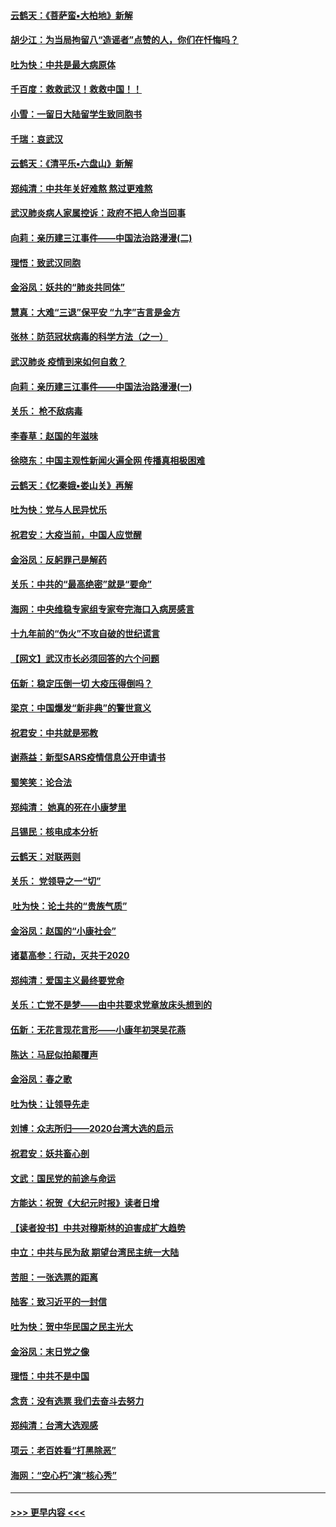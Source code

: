 #### [云鹤天：《菩萨蛮▪大柏地》新解](../pages/nsc993/n11838059.md?t=02021101) 
#### [胡少江：为当局拘留八“造谣者”点赞的人，你们在忏悔吗？](../pages/nsc993/n11836801.md?t=02021101) 
#### [吐为快：中共是最大病原体](../pages/nsc993/n11836748.md?t=02021101) 
#### [千百度：救救武汉！救救中国！！](../pages/nsc993/n11836145.md?t=02021101) 
#### [小雪：一留日大陆留学生致同胞书](../pages/nsc993/n11834624.md?t=02021101) 
#### [千瑞：哀武汉](../pages/nsc993/n11833647.md?t=02021101) 
#### [云鹤天：《清平乐▪六盘山》新解](../pages/nsc993/n11833611.md?t=02021101) 
#### [郑纯清：中共年关好难熬 熬过更难熬](../pages/nsc993/n11833489.md?t=02021101) 
#### [武汉肺炎病人家属控诉：政府不把人命当回事](../pages/nsc993/n11833205.md?t=02021101) 
#### [向莉：亲历建三江事件——中国法治路漫漫(二)](../pages/nsc993/n11829102.md?t=02021101) 
#### [理悟：致武汉同胞](../pages/nsc993/n11831522.md?t=02021101) 
#### [金浴凤：妖共的“肺炎共同体”](../pages/nsc993/n11829448.md?t=02021101) 
#### [慧真：大难“三退”保平安 “九字”吉言是金方](../pages/nsc993/n11829501.md?t=02021101) 
#### [张林：防范冠状病毒的科学方法（之一）](../pages/nsc993/n11828618.md?t=02021101) 
#### [武汉肺炎 疫情到来如何自救？](../pages/nsc993/n11827632.md?t=02021101) 
#### [向莉：亲历建三江事件——中国法治路漫漫(一)](../pages/nsc993/n11827190.md?t=02021101) 
#### [关乐： 枪不敌病毒](../pages/nsc993/n11826746.md?t=02021101) 
#### [李春草：赵国的年滋味](../pages/nsc993/n11826321.md?t=02021101) 
#### [徐晓东：中国主观性新闻火遍全网 传播真相极困难](../pages/nsc993/n11826508.md?t=02021101) 
#### [云鹤天：《忆秦娥▪娄山关》再解](../pages/nsc993/n11824682.md?t=02021101) 
#### [吐为快：党与人民异忧乐](../pages/nsc993/n11824660.md?t=02021101) 
#### [祝君安：大疫当前，中国人应觉醒](../pages/nsc993/n11821946.md?t=02021101) 
#### [金浴凤：反躬罪己是解药](../pages/nsc993/n11820280.md?t=02021101) 
#### [关乐：中共的“最高绝密”就是“要命”](../pages/nsc993/n11816946.md?t=02021101) 
#### [海网：中央维稳专家组专家夸完海口入病房感言](../pages/nsc993/n11815138.md?t=02021101) 
#### [十九年前的“伪火”不攻自破的世纪谎言](../pages/nsc993/n11813238.md?t=02021101) 
#### [【网文】武汉市长必须回答的六个问题](../pages/nsc993/n11813848.md?t=02021101) 
#### [伍新：稳定压倒一切 大疫压得倒吗？](../pages/nsc993/n11812634.md?t=02021101) 
#### [梁京：中国爆发“新非典”的警世意义](../pages/nsc993/n11812554.md?t=02021101) 
#### [祝君安：中共就是邪教](../pages/nsc993/n11812431.md?t=02021101) 
#### [谢燕益：新型SARS疫情信息公开申请书](../pages/nsc993/n11808840.md?t=02021101) 
#### [蜀笑笑：论合法](../pages/nsc993/n11808064.md?t=02021101) 
#### [郑纯清： 她真的死在小康梦里](../pages/nsc993/n11806623.md?t=02021101) 
#### [吕锡民：核电成本分析](../pages/nsc993/n11806284.md?t=02021101) 
#### [云鹤天：对联两则](../pages/nsc993/n11805957.md?t=02021101) 
#### [关乐： 党领导之一“切”](../pages/nsc993/n11804505.md?t=02021101) 
#### [ 吐为快：论土共的“贵族气质”](../pages/nsc993/n11804490.md?t=02021101) 
#### [金浴凤：赵国的“小康社会”](../pages/nsc993/n11804452.md?t=02021101) 
#### [诸葛高参：行动，灭共于2020](../pages/nsc993/n11804120.md?t=02021101) 
#### [郑纯清：爱国主义最终要党命](../pages/nsc993/n11802197.md?t=02021101) 
#### [关乐：亡党不是梦——由中共要求党章放床头想到的](../pages/nsc993/n11802156.md?t=02021101) 
#### [伍新：无花言现花言形——小康年初哭吴花燕](../pages/nsc993/n11800044.md?t=02021101) 
#### [陈达：马屁似拍颠覆声](../pages/nsc993/n11800010.md?t=02021101) 
#### [金浴凤：春之歌](../pages/nsc993/n11797687.md?t=02021101) 
#### [吐为快：让领导先走](../pages/nsc993/n11797512.md?t=02021101) 
#### [刘博：众志所归——2020台湾大选的启示](../pages/nsc993/n11796878.md?t=02021101) 
#### [祝君安：妖共畜心剖](../pages/nsc993/n11794273.md?t=02021101) 
#### [文武：国民党的前途与命运](../pages/nsc993/n11794198.md?t=02021101) 
#### [方能达：祝贺《大纪元时报》读者日增](../pages/nsc993/n11793807.md?t=02021101) 
#### [【读者投书】中共对穆斯林的迫害成扩大趋势](../pages/nsc993/n11791371.md?t=02021101) 
#### [中立：中共与民为敌 期望台湾民主统一大陆](../pages/nsc993/n11790392.md?t=02021101) 
#### [苦胆：一张选票的距离](../pages/nsc993/n11788914.md?t=02021101) 
#### [陆客：致习近平的一封信](../pages/nsc993/n11788867.md?t=02021101) 
#### [吐为快：贺中华民国之民主光大](../pages/nsc993/n11788618.md?t=02021101) 
#### [金浴凤：末日党之像](../pages/nsc993/n11787475.md?t=02021101) 
#### [理悟：中共不是中国](../pages/nsc993/n11787463.md?t=02021101) 
#### [念贲：没有选票  我们去奋斗去努力](../pages/nsc993/n11787398.md?t=02021101) 
#### [郑纯清：台湾大选观感](../pages/nsc993/n11786210.md?t=02021101) 
#### [项云：老百姓看“打黑除恶”](../pages/nsc993/n11785398.md?t=02021101) 
#### [海网：“空心朽”演“核心秀”](../pages/nsc993/n11783874.md?t=02021101) 

----
#### [ >>> 更早内容 <<< ](../indexes/nsc993-earlier.md)
